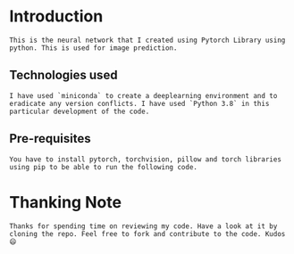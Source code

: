 # Introduction
    This is the neural network that I created using Pytorch Library using python. This is used for image prediction.

## Technologies used
    I have used `miniconda` to create a deeplearning environment and to eradicate any version conflicts. I have used `Python 3.8` in this particular development of the code.

## Pre-requisites
    You have to install pytorch, torchvision, pillow and torch libraries using pip to be able to run the following code.

# Thanking Note
    Thanks for spending time on reviewing my code. Have a look at it by cloning the repo. Feel free to fork and contribute to the code. Kudos 😄
